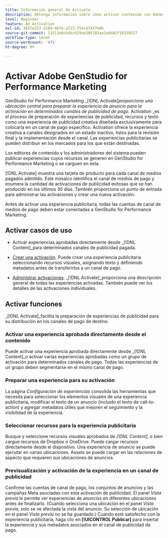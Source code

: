 ```yaml
---
title: Información general de Activate
description: Obtenga información sobre cómo activar contenido con Adobe Experience Cloud y aplicaciones de terceros.
level: Beginner
feature: Ad Activation
exl-id: 365fe253-d189-467e-a723-f54cd74ff60b
source-git-commit: 11513e8cb4bc629ae205183aa1ebb02f18150527
workflow-type: tm+mt
source-wordcount: '471'
ht-degree: 0%

---
```


# Activar Adobe GenStudio for Performance Marketing

GenStudio for Performance Marketing _[!DNL Activate]_proporciona una ubicación central para preparar la experiencia de anuncio para la activación en determinados canales de publicidad de pago._ Activation _es el proceso de preparación de experiencias de publicidad, recursos y texto como una experiencia de publicidad creativa diseñada exclusivamente para colocarla en un canal de pago específico. Activation ofrece la experiencia creativa a canales designados en un estado inactivo, listos para la revisión final y la implementación desde el canal. Las experiencias publicitarias se pueden distribuir en los mercados para los que están destinadas.

Los editores de contenido y los administradores del sistema pueden publicar experiencias cuyos recursos se generen en GenStudio for Performance Marketing o se carguen en esta.

[!DNL Activate] muestra una tarjeta de producto para cada canal de medios pagados admitido. Este mosaico identifica el canal de medios de pago y enumera la cantidad de activaciones de publicidad exitosas que se han producido en los últimos 30 días. También proporciona un punto de entrada para administrar las activaciones y crear una nueva activación.

Antes de activar una experiencia publicitaria, todas las cuentas de canal de medios de pago deben estar conectadas a GenStudio for Performance Marketing.

## Activar casos de uso

* Activar experiencias aprobadas directamente desde _[!DNL Content]_para determinados canales de publicidad pagada.

* [Crear una activación](create-activation.md). Puede crear una experiencia publicitaria seleccionando recursos visuales, asignando texto y definiendo metadatos antes de transferirlos a un canal de pago.

* [Administrar activaciones](manage-activations.md). _[!DNL Activate]_proporciona una descripción general de todas las experiencias activadas. También puede ver los detalles de las activaciones individuales.

## Activar funciones

_[!DNL Activate]_facilita la preparación de experiencias de publicidad para su distribución en los canales de pago de destino.

### Activar una experiencia aprobada directamente desde el contenido

Puede activar una experiencia aprobada directamente desde _[!DNL Content]_o activar varias experiencias aprobadas como un grupo de activación para determinados canales de pago. Todas las experiencias de un grupo deben segmentarse en el mismo canal de pago.

### Preparar una experiencia para su activación

La página _Configuración de experiencias_ consolida las herramientas que necesita para seleccionar los elementos visuales de una experiencia publicitaria, modificar el texto de un anuncio (incluido el texto de call-to-action) y agregar metadatos útiles que mejoren el seguimiento y la visibilidad de la experiencia.

### Seleccionar recursos para la experiencia publicitaria

Busque y seleccione recursos visuales aprobados de _[!DNL Content]_, o bien cargue recursos de Dropbox o OneDrive. Puede cargar recursos directamente desde el dispositivo. Una experiencia de anuncio se puede ejecutar en varias ubicaciones. Assets se puede cargar en las relaciones de aspecto que requieren sus ubicaciones de anuncios.

### Previsualización y activación de la experiencia en un canal de publicidad

Confirme las cuentas de canal de pago, los conjuntos de anuncios y las campañas Meta asociadas con esta activación de publicidad. El panel _Vista previa_ le permite ver experiencias de anuncios en diferentes ubicaciones antes de finalizarlo. (Cuando selecciona una ubicación en el panel _Vista previa_, solo se ve afectada la vista del anuncio. Su selección de ubicación en el panel _Vista previa_ no se ha guardado.) Cuando esté satisfecho con la experiencia publicitaria, haga clic en **[!UICONTROL Publicar]** para insertar la experiencia y sus metadatos asociados en el canal de publicidad de pago.
